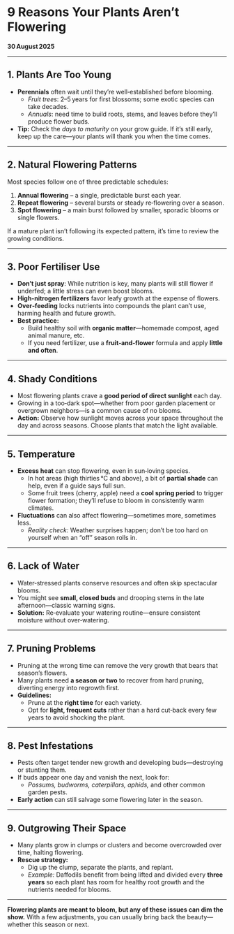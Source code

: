 # 9 Reasons Your Plants Aren’t Flowering

**30 August 2025**

---

## 1. Plants Are Too Young

- **Perennials** often wait until they’re well‑established before blooming.  
  - *Fruit trees*: 2–5 years for first blossoms; some exotic species can take decades.  
  - *Annuals*: need time to build roots, stems, and leaves before they’ll produce flower buds.  
- **Tip:** Check the *days to maturity* on your grow guide. If it’s still early, keep up the care—your plants will thank you when the time comes.

---

## 2. Natural Flowering Patterns

Most species follow one of three predictable schedules:

1. **Annual flowering** – a single, predictable burst each year.  
2. **Repeat flowering** – several bursts or steady re‑flowering over a season.  
3. **Spot flowering** – a main burst followed by smaller, sporadic blooms or single flowers.

If a mature plant isn’t following its expected pattern, it’s time to review the growing conditions.

---

## 3. Poor Fertiliser Use

- **Don’t just spray**: While nutrition is key, many plants will still flower if underfed; a little stress can even boost blooms.  
- **High‑nitrogen fertilizers** favor leafy growth at the expense of flowers.  
- **Over‑feeding** locks nutrients into compounds the plant can’t use, harming health and future growth.  
- **Best practice:**  
  - Build healthy soil with **organic matter**—homemade compost, aged animal manure, etc.  
  - If you need fertilizer, use a **fruit‑and‑flower** formula and apply **little and often**.

---

## 4. Shady Conditions

- Most flowering plants crave a **good period of direct sunlight** each day.  
- Growing in a too‑dark spot—whether from poor garden placement or overgrown neighbors—is a common cause of no blooms.  
- **Action:** Observe how sunlight moves across your space throughout the day and across seasons. Choose plants that match the light available.

---

## 5. Temperature

- **Excess heat** can stop flowering, even in sun‑loving species.  
  - In hot areas (high thirties °C and above), a bit of **partial shade** can help, even if a guide says full sun.  
  - Some fruit trees (cherry, apple) need a **cool spring period** to trigger flower formation; they’ll refuse to bloom in consistently warm climates.  
- **Fluctuations** can also affect flowering—sometimes more, sometimes less.  
  - *Reality check:* Weather surprises happen; don’t be too hard on yourself when an “off” season rolls in.

---

## 6. Lack of Water

- Water‑stressed plants conserve resources and often skip spectacular blooms.  
- You might see **small, closed buds** and drooping stems in the late afternoon—classic warning signs.  
- **Solution:** Re‑evaluate your watering routine—ensure consistent moisture without over‑watering.

---

## 7. Pruning Problems

- Pruning at the wrong time can remove the very growth that bears that season’s flowers.  
- Many plants need **a season or two** to recover from hard pruning, diverting energy into regrowth first.  
- **Guidelines:**  
  - Prune at the **right time** for each variety.  
  - Opt for **light, frequent cuts** rather than a hard cut‑back every few years to avoid shocking the plant.

---

## 8. Pest Infestations

- Pests often target tender new growth and developing buds—destroying or stunting them.  
- If buds appear one day and vanish the next, look for:  
  - *Possums, budworms, caterpillars, aphids,* and other common garden pests.  
- **Early action** can still salvage some flowering later in the season.

---

## 9. Outgrowing Their Space

- Many plants grow in clumps or clusters and become overcrowded over time, halting flowering.  
- **Rescue strategy:**  
  - Dig up the clump, separate the plants, and replant.  
  - *Example:* Daffodils benefit from being lifted and divided every **three years** so each plant has room for healthy root growth and the nutrients needed for blooms.

---

**Flowering plants are meant to bloom, but any of these issues can dim the show.** With a few adjustments, you can usually bring back the beauty—whether this season or next.